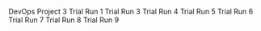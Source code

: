 DevOps Project 3
Trial Run 1
Trial Run 3
Trial Run 4
Trial Run 5
Trial Run 6
Trial Run 7
Trial Run 8
Trial Run 9
